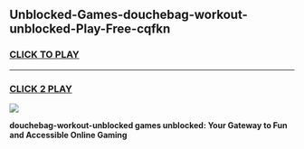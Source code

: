 
## Unblocked-Games-douchebag-workout-unblocked-Play-Free-cqfkn
<h3>
<a href="https://premium76.site?title=douchebag-workout-unblocked&ref=23A">CLICK TO PLAY</a></h3>
<hr>

<h3>
<a href="https://premium76.site?title=douchebag-workout-unblocked&ref=23A">CLICK 2 PLAY</a>
  
</h3>

<a href="https://premium76.site?title=douchebag-workout-unblocked&ref=23A"><img src="https://clearcache.store/games.png"></a>


**douchebag-workout-unblocked games unblocked: Your Gateway to Fun and Accessible Online Gaming**
